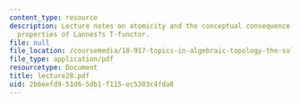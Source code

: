 ```yaml
---
content_type: resource
description: Lecture notes on atomicity and the conceptual consequence of two important
  properties of Lannes?s T-functor.
file: null
file_location: /coursemedia/18-917-topics-in-algebraic-topology-the-sullivan-conjecture-fall-2007/2b6eefd951d65db1f115ec5303c4fda8_lecture28.pdf
file_type: application/pdf
resourcetype: Document
title: lecture28.pdf
uid: 2b6eefd9-51d6-5db1-f115-ec5303c4fda8
---
```

